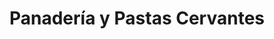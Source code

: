---
title: "Panadería y Pastas Cervantes"
url: /caudiel/panaderia-y-pastas-cervantes/
shop: panadería
---